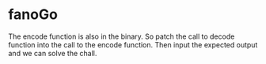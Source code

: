 # fanoGo
The encode function is also in the binary. So patch the call to decode function into the call to the encode function. Then input the expected output and we can solve the chall.
